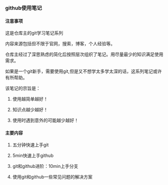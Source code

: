 ### github使用笔记

#### 注意事项

这是仓库主的git学习笔记系列

内容来源包括但不限于官网，搜索，博客，个人经验等。

仓库主经过了深思熟虑的简化后按照层次组织了笔记。用尽量最少的知识满足使用需求。

如果是一个git新手，需要使用git,但是又不想学太多学太深的话，这系列笔记或许有所帮助。

该笔记的宗旨是：

1. 使用越简单越好！

2. 知识点越少越好！

3. 使用时遇到意外的可能越少越好！

#### 主要内容

1. 五分钟快速上手git

2. 5min快速上手github

3. git和github进阶：10min上手分支

4. 使用git和github一些常见问题的解决方案